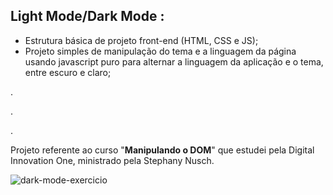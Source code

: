 ## Light Mode/Dark Mode :

- Estrutura básica de projeto front-end (HTML, CSS e JS);
- Projeto simples de manipulação do tema e a linguagem da página usando javascript puro para alternar a linguagem da aplicação e o tema, entre escuro e claro;

.

.

.

Projeto referente ao curso "**Manipulando o DOM**" que estudei pela Digital Innovation One, ministrado pela Stephany Nusch.



![dark-mode-exercicio](C:\Users\Romildo\Desktop\projetos\projetos-ro\Dark-Mode\dark-mode-exercicio.gif)